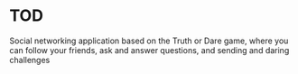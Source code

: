 # TOD 
Social networking application based on the Truth or Dare game, where you can follow your friends, ask and answer questions, and sending and daring challenges

